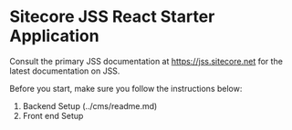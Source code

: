 # Sitecore JSS React Starter Application

Consult the primary JSS documentation at https://jss.sitecore.net for the latest documentation on JSS.

Before you start, make sure you follow the instructions below:

1. Backend Setup (../cms/readme.md)
2. Front end Setup
